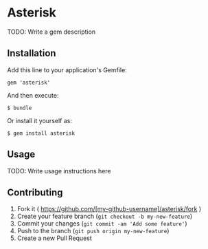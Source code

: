 # Asterisk

TODO: Write a gem description

## Installation

Add this line to your application's Gemfile:

    gem 'asterisk'

And then execute:

    $ bundle

Or install it yourself as:

    $ gem install asterisk

## Usage

TODO: Write usage instructions here

## Contributing

1. Fork it ( https://github.com/[my-github-username]/asterisk/fork )
2. Create your feature branch (`git checkout -b my-new-feature`)
3. Commit your changes (`git commit -am 'Add some feature'`)
4. Push to the branch (`git push origin my-new-feature`)
5. Create a new Pull Request
